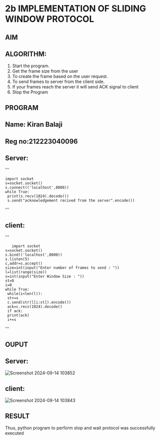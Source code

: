 # 2b IMPLEMENTATION OF SLIDING WINDOW PROTOCOL
## AIM
## ALGORITHM:
1. Start the program.
2. Get the frame size from the user
3. To create the frame based on the user request.
4. To send frames to server from the client side.
5. If your frames reach the server it will send ACK signal to client
6. Stop the Program
## PROGRAM
## Name: Kiran Balaji
## Reg no:212223040096
## Server:
'''

    import socket
    s=socket.socket()
    s.connect(('localhost',8000))
    while True: 
     print(s.recv(1024).decode())
     s.send("acknowledgement recived from the server".encode())
'''
## client:
'''

       import socket
    s=socket.socket()
    s.bind(('localhost',8000))
    s.listen(5)
    c,addr=s.accept()
    size=int(input("Enter number of frames to send : "))
    l=list(range(size))
    s=int(input("Enter Window Size : "))
    st=0
    i=0
    while True:
     while(i<len(l)):
     st+=s
     c.send(str(l[i:st]).encode())
     ack=c.recv(1024).decode()
     if ack:
     print(ack)
     i+=s
  '''

## OUPUT
## Server:
![Screenshot 2024-09-14 103852](https://github.com/user-attachments/assets/38b05dc3-ef1e-4db2-b98b-082a40babd7a)

## client:
![Screenshot 2024-09-14 103843](https://github.com/user-attachments/assets/6cd2bbce-607e-4945-81cd-d95c5b3e3067)


## RESULT
Thus, python program to perform stop and wait protocol was successfully executed
